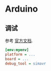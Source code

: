 # Arduino

## 调试

参考 [官方文档](https://docs.platformio.org/en/latest/boards/atmelavr/uno.html#debugging).

```ini
[env:myenv]
platform = ...
board = ...
debug_tool = simavr
```